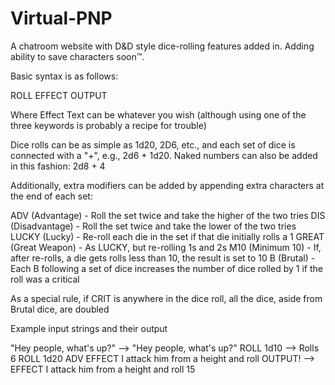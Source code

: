Virtual-PNP
===================

A chatroom website with D&D style dice-rolling features added in. Adding ability to save characters soon™.

Basic syntax is as follows:

ROLL <Dice Roll> EFFECT <Effect Text> OUTPUT <More Effect Text>

Where Effect Text can be whatever you wish (although using one of the three keywords is probably a recipe for trouble)

Dice rolls can be as simple as 1d20, 2D6, etc., and each set of dice is connected with a "+", e.g., 2d6 + 1d20. Naked numbers can also be added in this fashion: 2d8 + 4

Additionally, extra modifiers can be added by appending extra characters at the end of each set:

ADV (Advantage) - Roll the set twice and take the higher of the two tries
DIS (Disadvantage) - Roll the set twice and take the lower of the two tries
LUCKY (Lucky) - Re-roll each die in the set if that die initially rolls a 1
GREAT (Great Weapon) - As LUCKY, but re-rolling 1s and 2s
M10 (Minimum 10) - If, after re-rolls, a die gets rolls less than 10, the result is set to 10
B (Brutal) - Each B following a set of dice increases the number of dice rolled by 1 if the roll was a critical

As a special rule, if CRIT is anywhere in the dice roll, all the dice, aside from Brutal dice, are doubled

Example input strings and their output

"Hey people, what's up?" --> "Hey people, what's up?"
ROLL 1d10 --> Rolls 6
ROLL 1d20 ADV EFFECT I attack him from a height and roll OUTPUT! --> EFFECT I attack him from a height and roll 15
